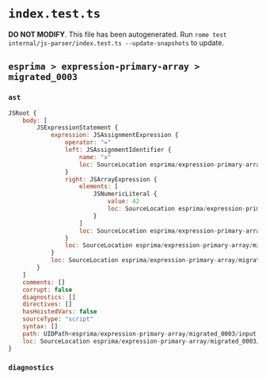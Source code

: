 # `index.test.ts`

**DO NOT MODIFY**. This file has been autogenerated. Run `rome test internal/js-parser/index.test.ts --update-snapshots` to update.

## `esprima > expression-primary-array > migrated_0003`

### `ast`

```javascript
JSRoot {
	body: [
		JSExpressionStatement {
			expression: JSAssignmentExpression {
				operator: "="
				left: JSAssignmentIdentifier {
					name: "x"
					loc: SourceLocation esprima/expression-primary-array/migrated_0003/input.js 1:0-1:1 (x)
				}
				right: JSArrayExpression {
					elements: [
						JSNumericLiteral {
							value: 42
							loc: SourceLocation esprima/expression-primary-array/migrated_0003/input.js 1:6-1:8
						}
					]
					loc: SourceLocation esprima/expression-primary-array/migrated_0003/input.js 1:4-1:11
				}
				loc: SourceLocation esprima/expression-primary-array/migrated_0003/input.js 1:0-1:11
			}
			loc: SourceLocation esprima/expression-primary-array/migrated_0003/input.js 1:0-1:11
		}
	]
	comments: []
	corrupt: false
	diagnostics: []
	directives: []
	hasHoistedVars: false
	sourceType: "script"
	syntax: []
	path: UIDPath<esprima/expression-primary-array/migrated_0003/input.js>
	loc: SourceLocation esprima/expression-primary-array/migrated_0003/input.js 1:0-1:11
}
```

### `diagnostics`

```

```
